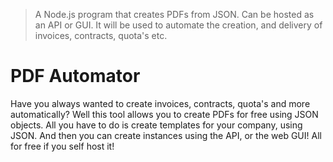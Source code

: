 > A Node.js program that creates PDFs from JSON. Can be hosted as an API or GUI. It will be used to automate the creation, and delivery of invoices, contracts, quota's etc. 

# PDF Automator
Have you always wanted to create invoices, contracts, quota's and more automatically? Well this tool allows you to create PDFs for free using JSON objects. All you have to do is create templates for your company, using JSON. And then you can create instances using the API, or the web GUI! All for free if you self host it!

